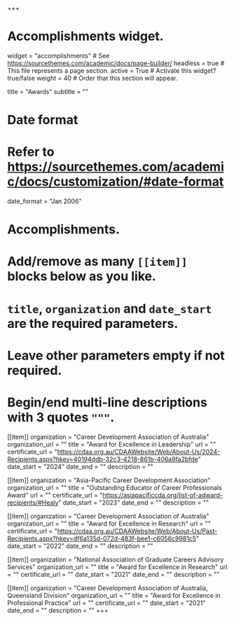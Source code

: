 +++
# Accomplishments widget.
widget = "accomplishments"  # See https://sourcethemes.com/academic/docs/page-builder/
headless = true  # This file represents a page section.
active = True  # Activate this widget? true/false
weight = 40  # Order that this section will appear.

title = "Awards"
subtitle = ""

# Date format
#   Refer to https://sourcethemes.com/academic/docs/customization/#date-format
date_format = "Jan 2006"

# Accomplishments.
#   Add/remove as many `[[item]]` blocks below as you like.
#   `title`, `organization` and `date_start` are the required parameters.
#   Leave other parameters empty if not required.
#   Begin/end multi-line descriptions with 3 quotes `"""`.

[[item]]
  organization = "Career Development Association of Australia"
  organization_url = ""
  title = "Award for Excellence in Leadership"
  url = ""
  certificate_url = "https://cdaa.org.au/CDAAWebsite/Web/About-Us/2024-Recipients.aspx?hkey=40194ddb-32c3-4218-861b-406a9fa2bfde"
  date_start = "2024"
  date_end = ""
  description = ""

[[item]]
  organization = "Asia-Pacific Career Development Association"
  organization_url = ""
  title = "Outstanding Educator of Career Professionals Award"
  url = ""
  certificate_url = "https://asiapacificcda.org/list-of-adward-recipients/#Healy"
  date_start = "2023"
  date_end = ""
  description = ""

[[item]]
  organization = "Career Development Association of Australia"
  organization_url = ""
  title = "Award for Excellence in Research"
  url = ""
  certificate_url = "https://cdaa.org.au/CDAAWebsite/Web/About-Us/Past-Recipients.aspx?hkey=df6a135d-072d-483f-bee1-c6056c9981c5"
  date_start = "2022"
  date_end = ""
  description = ""
  
[[item]]
  organization = "National Association of Graduate Careers Advisory Services"
  organization_url = ""
  title = "Award for Excellence in Research"
  url = ""
  certificate_url = ""
  date_start = "2021"
  date_end = ""
  description = ""

[[item]]
  organization = "Career Development Association of Australia, Queensland Division"
  organization_url = ""
  title = "Award for Excellence in Professional Practice"
  url = ""
  certificate_url = ""
  date_start = "2021"
  date_end = ""
  description = ""
+++
